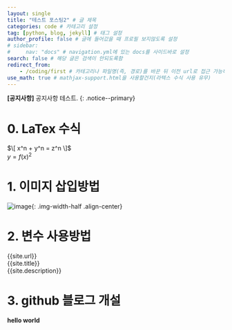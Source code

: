 ```yaml
---
layout: single
title: "테스트 포스팅2" # 글 제목
categories: code # 카테고리 설정
tag: [python, blog, jekyll] # 태그 설정
author_profile: false # 글에 들어갔을 때 프로필 보지않도록 설정
# sidebar:
#     nav: "docs" # navigation.yml에 있는 docs를 사이드바로 설정
search: false # 해당 글은 검색이 안되도록함
redirect_from:
    - /coding/first # 카테고리나 파일명(즉, 경로)를 바꾼 뒤 이전 url로 접근 가능하도록하기
use_math: true # mathjax-support.html을 사용할건지(라텍스 수식 사용 유무)
---
```


**[공지사항]** 공지사항 테스트.
{: .notice--primary}

# 0. LaTex 수식
$\[ x^n + y^n = z^n \]$ <br>
$y = f(x)^2$

# 1. 이미지 삽입방법
![image]({{site.url}}/assets/images/2023-09-14-first/Quant%20Note.png){: .img-width-half .align-center}

# 2. 변수 사용방법
{{site.url}}<br>
{{site.title}}<br>
{{site.description}}

# 3. github 블로그 개설
**hello world**<br>